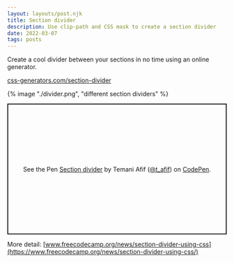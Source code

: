 ```yaml
---
layout: layouts/post.njk
title: Section divider
description: Use clip-path and CSS mask to create a section divider
date: 2022-03-07
tags: posts
---
```


Create a cool divider between your sections in no time using an online generator.

[css-generators.com/section-divider](http://css-generators.com/section-divider/)

{% image "./divider.png", "different section dividers" %}


<p class="codepen" data-height="300" data-default-tab="result" data-slug-hash="eYPpYPB" data-preview="true" data-user="t_afif" style="height: 300px; box-sizing: border-box; display: flex; align-items: center; justify-content: center; border: 2px solid; margin: 1em 0; padding: 1em;">
  <span>See the Pen <a href="https://codepen.io/t_afif/pen/eYPpYPB">
  Section divider</a> by Temani Afif (<a href="https://codepen.io/t_afif">@t_afif</a>)
  on <a href="https://codepen.io">CodePen</a>.</span>
</p>
<script async src="https://cpwebassets.codepen.io/assets/embed/ei.js"></script>

More detail: [www.freecodecamp.org/news/section-divider-using-css](https://www.freecodecamp.org/news/section-divider-using-css/)